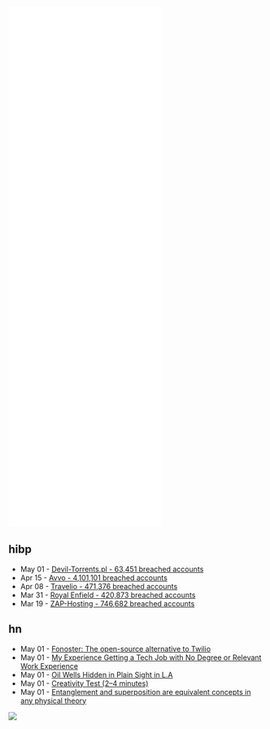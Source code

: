 ![Metrics](https://raw.githubusercontent.com/phixion/phixion/master/metrics.svg)

## hibp

<!--
for https://github.com/phixion/phixion/blob/main/.github/workflows/feeds.yml
-->
<!--START_SECTION:haveibeenpwnd-->
- May 01 - [Devil-Torrents.pl - 63,451 breached accounts](https://haveibeenpwned.com/PwnedWebsites#DevilTorrents)
- Apr 15 - [Avvo - 4,101,101 breached accounts](https://haveibeenpwned.com/PwnedWebsites#Avvo)
- Apr 08 - [Travelio - 471,376 breached accounts](https://haveibeenpwned.com/PwnedWebsites#Travelio)
- Mar 31 - [Royal Enfield - 420,873 breached accounts](https://haveibeenpwned.com/PwnedWebsites#RoyalEnfield)
- Mar 19 - [ZAP-Hosting - 746,682 breached accounts](https://haveibeenpwned.com/PwnedWebsites#ZAPHosting)
<!--END_SECTION:haveibeenpwnd-->

## hn

<!--
for https://github.com/phixion/phixion/blob/main/.github/workflows/feeds.yml
-->
<!--START_SECTION:hn-->
- May 01 - [Fonoster: The open-source alternative to Twilio](https://github.com/fonoster/fonoster)
- May 01 - [My Experience Getting a Tech Job with No Degree or Relevant Work Experience](https://lowlyswe.substack.com/p/my-experience-getting-a-tech-job)
- May 01 - [Oil Wells Hidden in Plain Sight in L.A](https://www.lamag.com/citythinkblog/hidden-oil-wells/)
- May 01 - [Creativity Test (2–4 minutes)](https://www.datcreativity.com)
- May 01 - [Entanglement and superposition are equivalent concepts in any physical theory](https://arxiv.org/abs/2109.04446)
<!--END_SECTION:hn-->

<!--
for https://yhype.me
-->
![](https://hit.yhype.me/github/profile?user_id=13013670)
